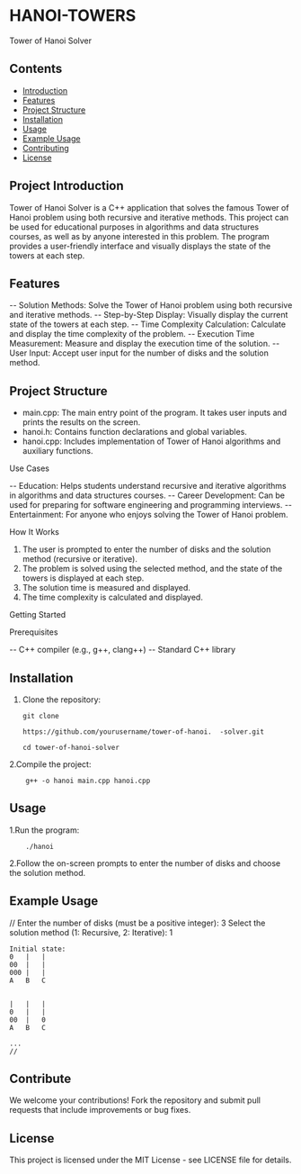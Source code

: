 # HANOI-TOWERS 

Tower of Hanoi Solver
## Contents
- [Introduction](#introduction)
- [Features](#features)
- [Project Structure](#project-structure)
- [Installation](#installation)
- [Usage](#usage)
- [Example Usage](#example-usage)
- [Contributing](#contributing)
- [License](#license)

## Project Introduction

Tower of Hanoi Solver is a C++ application that solves the famous Tower of Hanoi problem using both recursive and iterative methods. This project can be used for educational purposes in algorithms and data structures courses, as well as by anyone interested in this problem. The program provides a user-friendly interface and visually displays the state of the towers at each step.

## Features

-- Solution Methods: Solve the Tower of Hanoi problem using both recursive and iterative methods.
-- Step-by-Step Display: Visually display the current state of the towers at each step.
-- Time Complexity Calculation: Calculate and display the time complexity of the problem.
-- Execution Time Measurement: Measure and display the execution time of the solution.
-- User Input: Accept user input for the number of disks and the solution method.

  
## Project Structure

- main.cpp: The main entry point of the program. It takes user inputs and prints the results on the screen.
- hanoi.h: Contains function declarations and global variables.
- hanoi.cpp: Includes implementation of Tower of Hanoi algorithms and auxiliary functions.


Use Cases

-- Education: Helps students understand recursive and iterative algorithms in algorithms and data structures courses.
-- Career Development: Can be used for preparing for software engineering and programming interviews.
-- Entertainment: For anyone who enjoys solving the Tower of Hanoi problem.

How It Works

1. The user is prompted to enter the number of disks and the solution method (recursive or iterative).
2. The problem is solved using the selected method, and the state of the towers is displayed at each step.
3. The solution time is measured and displayed.
4. The time complexity is calculated and displayed. 

Getting Started
  
  Prerequisites

-- C++ compiler (e.g., g++, clang++)
-- Standard C++ library

## Installation 
  1. Clone the repository:
     
         git clone

         https://github.com/yourusername/tower-of-hanoi.  -solver.git

         cd tower-of-hanoi-solver
     
2.Compile the project:

        g++ -o hanoi main.cpp hanoi.cpp

## Usage 
  1.Run the program:
      
        ./hanoi
      
  2.Follow the on-screen prompts to enter the number of disks and choose the solution method.

## Example Usage 
//
Enter the number of disks (must be a positive integer): 3
Select the solution method (1: Recursive, 2: Iterative): 1

    Initial state:
    0   |   |
    00  |   |
    000 |   |
    A   B   C


    |   |   |
    0   |   |
    00  |   0
    A   B   C

    ...
    //

## Contribute
We welcome your contributions! Fork the repository and submit pull requests that include improvements or bug fixes. 

## License
This project is licensed under the MIT License - see LICENSE file for details.
